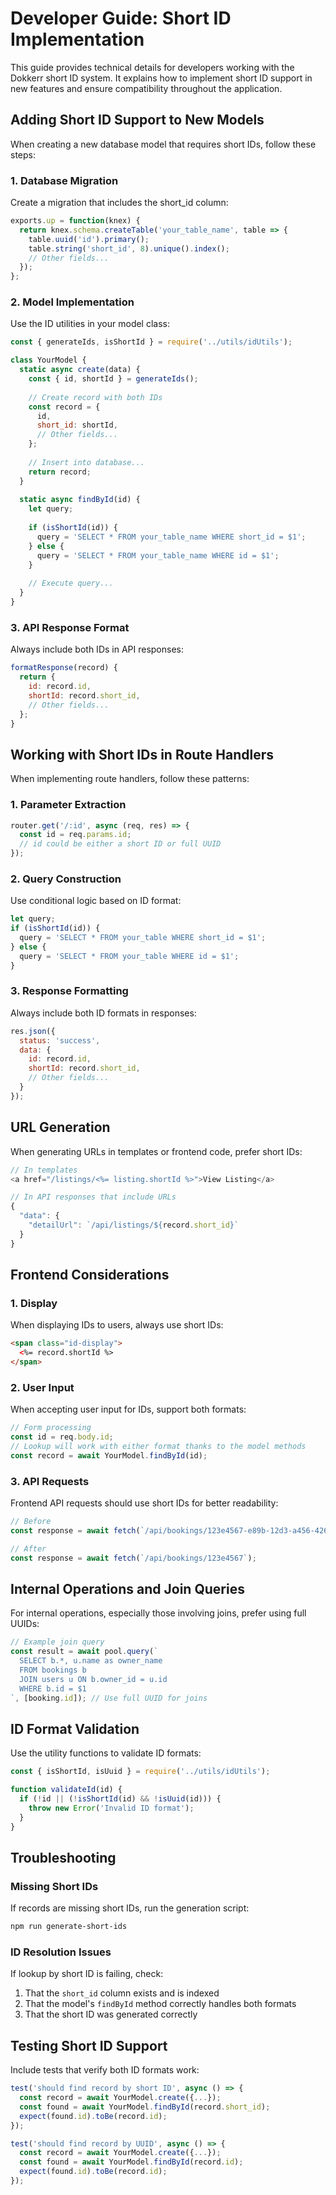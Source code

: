 
# Developer Guide: Short ID Implementation

This guide provides technical details for developers working with the Dokkerr short ID system. It explains how to implement short ID support in new features and ensure compatibility throughout the application.

## Adding Short ID Support to New Models

When creating a new database model that requires short IDs, follow these steps:

### 1. Database Migration

Create a migration that includes the short_id column:

```javascript
exports.up = function(knex) {
  return knex.schema.createTable('your_table_name', table => {
    table.uuid('id').primary();
    table.string('short_id', 8).unique().index();
    // Other fields...
  });
};
```

### 2. Model Implementation

Use the ID utilities in your model class:

```javascript
const { generateIds, isShortId } = require('../utils/idUtils');

class YourModel {
  static async create(data) {
    const { id, shortId } = generateIds();
    
    // Create record with both IDs
    const record = {
      id,
      short_id: shortId,
      // Other fields...
    };
    
    // Insert into database...
    return record;
  }
  
  static async findById(id) {
    let query;
    
    if (isShortId(id)) {
      query = 'SELECT * FROM your_table_name WHERE short_id = $1';
    } else {
      query = 'SELECT * FROM your_table_name WHERE id = $1';
    }
    
    // Execute query...
  }
}
```

### 3. API Response Format

Always include both IDs in API responses:

```javascript
formatResponse(record) {
  return {
    id: record.id,
    shortId: record.short_id,
    // Other fields...
  };
}
```

## Working with Short IDs in Route Handlers

When implementing route handlers, follow these patterns:

### 1. Parameter Extraction

```javascript
router.get('/:id', async (req, res) => {
  const id = req.params.id;
  // id could be either a short ID or full UUID
});
```

### 2. Query Construction

Use conditional logic based on ID format:

```javascript
let query;
if (isShortId(id)) {
  query = 'SELECT * FROM your_table WHERE short_id = $1';
} else {
  query = 'SELECT * FROM your_table WHERE id = $1';
}
```

### 3. Response Formatting

Always include both ID formats in responses:

```javascript
res.json({
  status: 'success',
  data: {
    id: record.id,
    shortId: record.short_id,
    // Other fields...
  }
});
```

## URL Generation

When generating URLs in templates or frontend code, prefer short IDs:

```javascript
// In templates
<a href="/listings/<%= listing.shortId %>">View Listing</a>

// In API responses that include URLs
{
  "data": {
    "detailUrl": `/api/listings/${record.short_id}`
  }
}
```

## Frontend Considerations

### 1. Display

When displaying IDs to users, always use short IDs:

```html
<span class="id-display">
  <%= record.shortId %>
</span>
```

### 2. User Input

When accepting user input for IDs, support both formats:

```javascript
// Form processing
const id = req.body.id;
// Lookup will work with either format thanks to the model methods
const record = await YourModel.findById(id);
```

### 3. API Requests

Frontend API requests should use short IDs for better readability:

```javascript
// Before
const response = await fetch(`/api/bookings/123e4567-e89b-12d3-a456-426614174000`);

// After
const response = await fetch(`/api/bookings/123e4567`);
```

## Internal Operations and Join Queries

For internal operations, especially those involving joins, prefer using full UUIDs:

```javascript
// Example join query
const result = await pool.query(`
  SELECT b.*, u.name as owner_name
  FROM bookings b
  JOIN users u ON b.owner_id = u.id
  WHERE b.id = $1
`, [booking.id]); // Use full UUID for joins
```

## ID Format Validation

Use the utility functions to validate ID formats:

```javascript
const { isShortId, isUuid } = require('../utils/idUtils');

function validateId(id) {
  if (!id || (!isShortId(id) && !isUuid(id))) {
    throw new Error('Invalid ID format');
  }
}
```

## Troubleshooting

### Missing Short IDs

If records are missing short IDs, run the generation script:

```bash
npm run generate-short-ids
```

### ID Resolution Issues

If lookup by short ID is failing, check:
1. That the `short_id` column exists and is indexed
2. That the model's `findById` method correctly handles both formats
3. That the short ID was generated correctly

## Testing Short ID Support

Include tests that verify both ID formats work:

```javascript
test('should find record by short ID', async () => {
  const record = await YourModel.create({...});
  const found = await YourModel.findById(record.short_id);
  expect(found.id).toBe(record.id);
});

test('should find record by UUID', async () => {
  const record = await YourModel.create({...});
  const found = await YourModel.findById(record.id);
  expect(found.id).toBe(record.id);
});
``` 